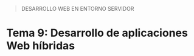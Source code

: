 > DESARROLLO WEB EN ENTORNO SERVIDOR

# Tema 9: Desarrollo de aplicaciones Web híbridas <!-- omit in toc -->
